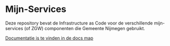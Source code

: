 # Mijn-Services
Deze repository bevat de Infrastructure as Code voor de verschillende mijn-services (of ZGW) componenten die Gemeente Nijmegen gebruikt.

[Documentatie is te vinden in de docs map](./docs)